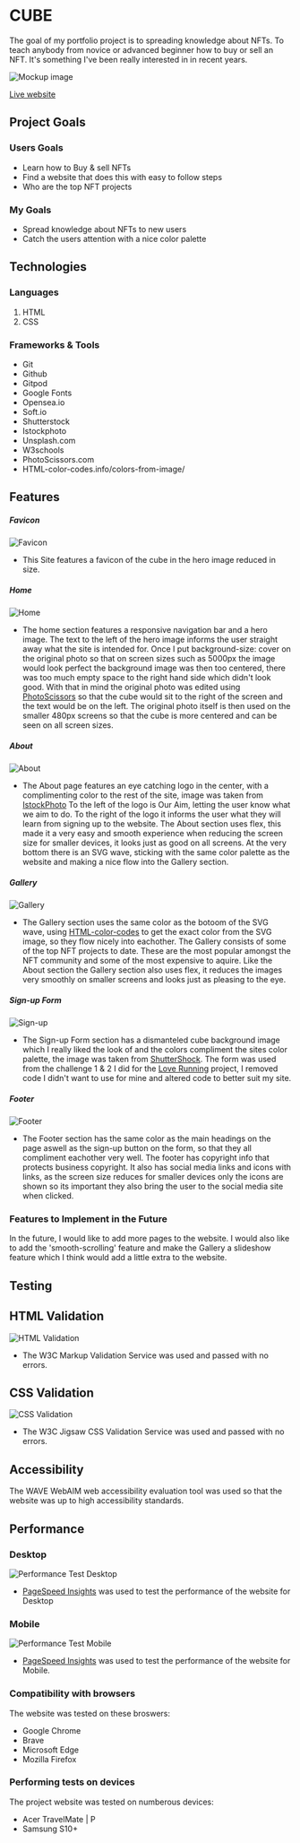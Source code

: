 # CUBE

The goal of my portfolio project is to spreading knowledge about NFTs. To teach anybody from novice or advanced beginner how to buy or sell an NFT. It's something I've been really interested in in recent years. 

![Mockup image](docs/responsive-screenshot-new.png)

[Live website](https://philiposull.github.io/Project-One/)

## Project Goals


### Users Goals

- Learn how to Buy & sell NFTs
- Find a website that does this with easy to follow steps
- Who are the top NFT projects

### My Goals

- Spread knowledge about NFTs to new users 
- Catch the users attention with a nice color palette

## Technologies


### Languages

1. HTML
2. CSS

### Frameworks & Tools

- Git
- Github
- Gitpod
- Google Fonts
- Opensea.io
- Soft.io
- Shutterstock
- Istockphoto
- Unsplash.com
- W3schools
- PhotoScissors.com
- HTML-color-codes.info/colors-from-image/

## Features

##### Favicon

![Favicon](docs/features/Favicon-Image.png)

- This Site features a favicon of the cube in the hero image reduced in size.

##### Home

![Home](docs/features/Home-Section.png)

- The home section features a responsive navigation bar and a hero image. The text to the left of the hero image informs the user straight away what the site is intended for. Once I put background-size: cover on the original photo so that on screen sizes such as 5000px the image would look perfect the background image was then too centered, there was too much empty space to the right hand side which didn't look good. With that in mind the original photo was edited using [PhotoScissors](https://photoscissors.com/) so that the cube would sit to the right of the screen and the text would be on the left. The original photo itself is then used on the smaller 480px screens so that the cube is more centered and can be seen on all screen sizes. 

##### About

![About](docs/features/About-Section.png)

- The About page features an eye catching logo in the center, with a complimenting color to the rest of the site, image was taken from [IstockPhoto](https://www.istockphoto.com/) To the left of the logo is Our Aim, letting the user know what we aim to do. To the right of the logo it informs the user what they will learn from signing up to the website. The About section uses flex, this made it a very easy and smooth experience when reducing the screen size for smaller devices, it looks just as good on all screens. At the very bottom there is an SVG wave, sticking with the same color palette as the website and making a nice flow into the Gallery section.

##### Gallery

![Gallery](docs/features/Gallery-Section.png)

- The Gallery section uses the same color as the botoom of the SVG wave, using [HTML-color-codes](https://html-color-codes.info/colors-from-image/) to get the exact color from the SVG image, so they flow nicely into eachother. The Gallery consists of some of the top NFT projects to date. These are the most popular amongst the NFT community and some of the most expensive to aquire. Like the About section the Gallery section also uses flex, it reduces the images very smoothly on smaller screens and looks just as pleasing to the eye.

##### Sign-up Form

![Sign-up](docs/features/Sign-up-Section.png)

- The Sign-up Form section has a dismanteled cube background image which I really liked the look of and the colors compliment the sites color palette, the image was taken from [ShutterShock](https://www.shutterstock.com/). The form was used from the challenge 1 & 2 I did for the [Love Running](https://code-institute-org.github.io/love-running-2.0/index.html) project, I removed code I didn't want to use for mine and altered code to better suit my site.

##### Footer

![Footer](docs/features/Footer-Section.png)

- The Footer section has the same color as the main headings on the page aswell as the sign-up button on the form, so that they all compliment eachother very well. The footer has copyright info that protects business copyright. It also has social media links and icons with links, as the screen size reduces for smaller devices only the icons are shown so its important they also bring the user to the social media site when clicked.

### Features to Implement in the Future

In the future, I would like to add more pages to the website. I would also like to add the 'smooth-scrolling' feature and make the Gallery a slideshow feature which I think would add a little extra to the website. 

## Testing

## HTML Validation

![HTML Validation](docs/validation/HTML-Validator.png)

- The W3C Markup Validation Service was used and passed with no errors.

## CSS Validation

![CSS Validation](docs/validation/W3C-CSS-Validator.png)

- The W3C Jigsaw CSS Validation Service was used and passed with no errors.

## Accessibility

The WAVE WebAIM web accessibility evaluation tool was used so that the website was up to high accessibility standards. 

## Performance

### Desktop

![Performance Test Desktop](docs/validation/Performance-Test-Desktop.png)

- [PageSpeed Insights](https://pagespeed.web.dev/) was used to test the performance of the website for Desktop

### Mobile

![Performance Test Mobile](docs/validation/Performance-Test-Mobile.png)

- [PageSpeed Insights](https://pagespeed.web.dev/) was used to test the performance of the website for Mobile.

### Compatibility with browsers

The website was tested on these broswers:

- Google Chrome
- Brave
- Microsoft Edge
- Mozilla Firefox

### Performing tests on devices

The project website was tested on numberous devices:

- Acer TravelMate | P
- Samsung S10+
